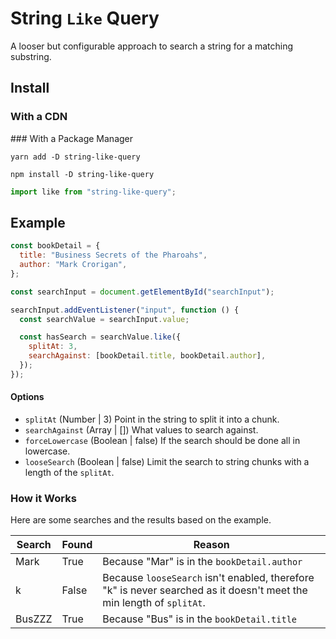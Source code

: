 # String `Like` Query

A looser but configurable approach to search a string for a matching substring.

## Install

### With a CDN

<script
  defer
  src="https://unpkg.com/string-like-query@latest/dist/like.min.js"
></script>

### With a Package Manager

```shell
yarn add -D string-like-query

npm install -D string-like-query
```

```js
import like from "string-like-query";
```

## Example

```js
const bookDetail = {
  title: "Business Secrets of the Pharoahs",
  author: "Mark Crorigan",
};

const searchInput = document.getElementById("searchInput");

searchInput.addEventListener("input", function () {
  const searchValue = searchInput.value;

  const hasSearch = searchValue.like({
    splitAt: 3,
    searchAgainst: [bookDetail.title, bookDetail.author],
  });
});
```

#### Options

- `splitAt` (Number | 3)
  Point in the string to split it into a chunk.
- `searchAgainst` (Array | [])
  What values to search against.
- `forceLowercase` (Boolean | false)
  If the search should be done all in lowercase.
- `looseSearch` (Boolean | false)
  Limit the search to string chunks with a length of the `splitAt`.

### How it Works

Here are some searches and the results based on the example.

| Search | Found | Reason                                                                                                               |
| ------ | ----- | -------------------------------------------------------------------------------------------------------------------- |
| Mark   | True  | Because "Mar" is in the `bookDetail.author`                                                                          |
| k      | False | Because `looseSearch` isn't enabled, therefore "k" is never searched as it doesn't meet the min length of `splitAt`. |
| BusZZZ | True  | Because "Bus" is in the `bookDetail.title`                                                                           |

